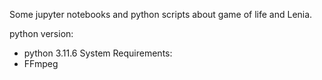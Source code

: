 Some jupyter notebooks and python scripts about game of life and Lenia.

python version: 
 - python 3.11.6
System Requirements:
 - FFmpeg